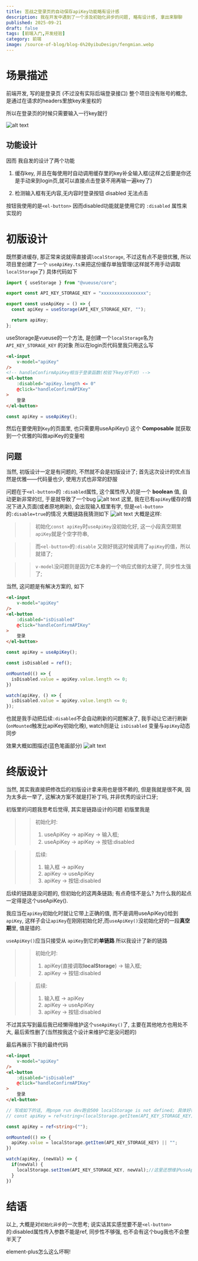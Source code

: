 ```yaml
---
title: 苦战之登录页的自动保存apiKey功能略有设计感
description: 我在开发中遇到了一个涉及初始化异步的问题, 略有设计感, 拿出来聊聊
published: 2025-09-21
draft: false
tags: [前端入门,开发经验]
category: 前端
image: /source-of-blog/blog-6%20yibuDesign/fengmian.webp
---
```

# 场景描述
前端开发, 写的是登录页 (不过没有实际后端登录接口)
整个项目没有账号的概念, 是通过在请求的headers里放key来鉴权的
 
所以在登录页的时候只需要输入一行key就行

![alt text](/source-of-blog/blog-6%20yibuDesign/image-1.png)

## 功能设计
因而 我自发的设计了两个功能

1. 缓存key, 并且在每使用时自动调用缓存里的key补全输入框(这样之后要是你还是手动来到login页,就可以直接点击登录不用再输一遍key了)

2. 检测输入框有无内容,无内容时登录按钮 disabled 无法点击

按钮我使用的是`<el-button>` 因而disabled功能就是使用它的 `:disabled` 属性来实现的

# 初版设计
既然要进缓存, 那正常来说就得直接调`localStorage`, 不过这有点不是很优雅, 所以项目里创建了一个
`useApiKey.ts`来把这份缓存单独管理(这样就不用手动调取`localStorage`了) 具体代码如下
```ts
import { useStorage } from "@vueuse/core";

export const API_KEY_STORAGE_KEY = "xxxxxxxxxxxxxxxxx";

export const useApiKey = () => {
  const apiKey = useStorage(API_KEY_STORAGE_KEY, "");

  return apiKey;
};
```
useStorage是vueuse的一个方法, 是创建一个`localStorage`名为 `API_KEY_STORAGE_KEY` 的对象
所以在login页代码里我只用这么写
```html
<el-input
    v-model="apiKey"
/>
<!-- handleConfirmApiKey相当于登录函数(校验下key对不对) -->
<el-button
    :disabled="apiKey.length <= 0"
    @click="handleConfirmAPIKey"
>
    登录
</el-button>
```
```ts
const apiKey = useApiKey();
```
然后在要使用到`Key`的页面里, 也只需要用useApiKey() 这个 **Composable** 就获取到一个优雅的叫做apiKey的变量啦

## 问题
当然, 初版设计一定是有问题的, 不然就不会是初版设计了; 首先这次设计的优点当然是优雅——代码量也少, 使用方式也非常的舒服

问题在于`<el-button>`的 `:disabled`属性, 这个属性传入的是一个 **boolean** 值, 自动更新非常的烂, 于是就导致了一个bug
![alt text](/source-of-blog/blog-6%20yibuDesign/image-2.png)
这里, 我在已有`apiKey`缓存的情况下进入页面(或者原地刷新), 会出现输入框里有字, 但是`<el-button>`的`:disable=true`的情况
大概链路我猜测如下
![alt text](/source-of-blog/blog-6%20yibuDesign/image.png)
大概是这样:
>> 初始化`const apiKey`时`useApiKey`没初始化好, 这一小段真空期里`apiKey`就是个空字符串,

>> 而`<el-button>`的`:disable` 又刚好挑这时候调用了`apiKey`的值，所以就错了;

>> `v-model`没问题则是因为它本身的一个响应式做的太硬了, 同步性太强了;

当然, 这问题是有解决方案的, 如下
```html
<el-input
    v-model="apiKey"
/>
<el-button
    :disabled="isDisabled"
    @click="handleConfirmAPIKey"
>
    登录
</el-button>
```
```ts
const apiKey = useApiKey();

const isDisabled = ref();

onMounted(() => {
  isDisabled.value = apiKey.value.length <= 0;
})

watch(apiKey, () => {
  isDisabled.value = apiKey.value.length <= 0;
});
```

也就是我手动把后续`:disabled`不会自动刷新的问题解决了, 我手动让它进行刷新(`onMounted`触发比apiKey初始化晚),
watch则是让 `isDisabled` 变量与`apiKey`动态同步

效果大概如图描述(蓝色笔画部分)
![alt text](/source-of-blog/blog-6%20yibuDesign/image-3.png)

# 终版设计
当然, 其实我直接把修改后的初版设计拿来用也是很不赖的, 但是我就是很不爽, 因为太多此一举了, 这解决方案不就是打补丁吗, 并非优秀的设计口牙;

初版里的问题我思考后觉得, 其实是链路设计的问题
初版里我是

>> 初始化时: 
>>1. useApiKey → apiKey → 输入框;
>>2. useApiKey → apiKey → 按钮:disabled

>>后续: 
>>1. 输入框 → apiKey   
>>2. apiKey → useApiKey
>>3. apiKey → 按钮:disabled

后续的链路是没问题的, 但初始化的这两条链路; 有点奇怪不是么? 为什么我的起点一定得是这个useApiKey().

我应当在`apiKey`初始化时就让它带上正确的值, 而不是调用useApiKey()给到`apiKey`,
 这样子会让`apiKey`在刚刚初始化好,而`useApiKey()`没初始化好的一段**真空期**里, 值是错的.

`useApiKey()`应当只接受从 `apiKey`到它的**单链路**
所以我设计了新的链路

>> 初始化时: 
>>1. apiKey(直接调取**localStorage**) → 输入框;
>>2. apiKey → 按钮:disabled

>>后续: 
>>1. 输入框 → apiKey   
>>2. apiKey → useApiKey
>>3. apiKey → 按钮:disabled

不过其实写到最后我已经懒得维护这个`useApiKey()`了, 主要在其他地方也用处不大, 最后索性删了(当然按我这个设计来维护它是没问题的)

最后再展示下我的最终代码

```html
<el-input
    v-model="apiKey"
/>
<el-button
    :disabled="isDisabled"
    @click="handleConfirmAPIKey"
>
    登录
</el-button>
```
```ts
// 写成如下的话, 用pnpm run dev跑会500 localStorage is not defined; 具体好像是ssr和ssg相关的原因, 但是背后的道理我并不是很理解, 此处不讲
// const apiKey = ref<string>(localStorage.getItem(API_KEY_STORAGE_KEY) || "");

const apiKey = ref<string>("");

onMounted(() => {
  apiKey.value = localStorage.getItem(API_KEY_STORAGE_KEY) || "";
})

watch(apiKey, (newVal) => {
  if(newVal) {
    localStorage.setItem(API_KEY_STORAGE_KEY, newVal);//这里还想维护useApiKey的化, 就改成给useApiKey赋值
  }
})
```

# 结语
以上, 大概是对`初始化异步`的一次思考;
说实话其实感觉要不是`<el-button>`的:disabled属性传入参数不能是ref, 同步性不够强, 也不会有这个bug我也不会整半天了

element-plus怎么这么坏啊!